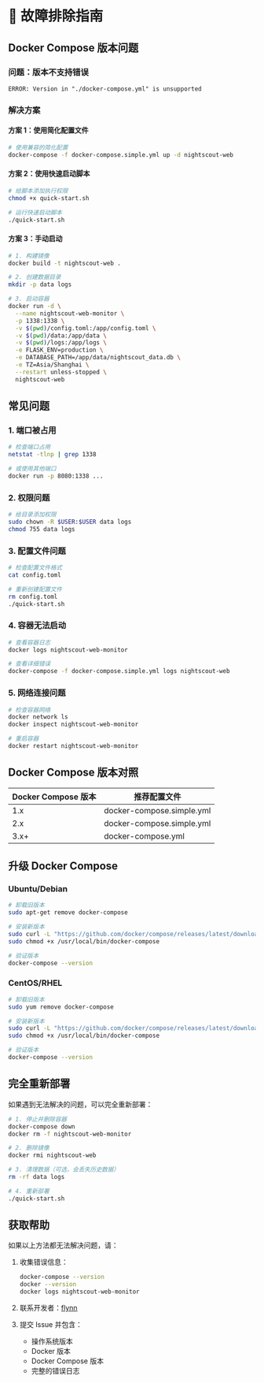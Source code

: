 # 🔧 故障排除指南

## Docker Compose 版本问题

### 问题：版本不支持错误
```
ERROR: Version in "./docker-compose.yml" is unsupported
```

### 解决方案

#### 方案 1：使用简化配置文件
```bash
# 使用兼容的简化配置
docker-compose -f docker-compose.simple.yml up -d nightscout-web
```

#### 方案 2：使用快速启动脚本
```bash
# 给脚本添加执行权限
chmod +x quick-start.sh

# 运行快速启动脚本
./quick-start.sh
```

#### 方案 3：手动启动
```bash
# 1. 构建镜像
docker build -t nightscout-web .

# 2. 创建数据目录
mkdir -p data logs

# 3. 启动容器
docker run -d \
  --name nightscout-web-monitor \
  -p 1338:1338 \
  -v $(pwd)/config.toml:/app/config.toml \
  -v $(pwd)/data:/app/data \
  -v $(pwd)/logs:/app/logs \
  -e FLASK_ENV=production \
  -e DATABASE_PATH=/app/data/nightscout_data.db \
  -e TZ=Asia/Shanghai \
  --restart unless-stopped \
  nightscout-web
```

## 常见问题

### 1. 端口被占用
```bash
# 检查端口占用
netstat -tlnp | grep 1338

# 或使用其他端口
docker run -p 8080:1338 ...
```

### 2. 权限问题
```bash
# 给目录添加权限
sudo chown -R $USER:$USER data logs
chmod 755 data logs
```

### 3. 配置文件问题
```bash
# 检查配置文件格式
cat config.toml

# 重新创建配置文件
rm config.toml
./quick-start.sh
```

### 4. 容器无法启动
```bash
# 查看容器日志
docker logs nightscout-web-monitor

# 查看详细错误
docker-compose -f docker-compose.simple.yml logs nightscout-web
```

### 5. 网络连接问题
```bash
# 检查容器网络
docker network ls
docker inspect nightscout-web-monitor

# 重启容器
docker restart nightscout-web-monitor
```

## Docker Compose 版本对照

| Docker Compose 版本 | 推荐配置文件 |
|---------------------|-------------|
| 1.x | docker-compose.simple.yml |
| 2.x | docker-compose.simple.yml |
| 3.x+ | docker-compose.yml |

## 升级 Docker Compose

### Ubuntu/Debian
```bash
# 卸载旧版本
sudo apt-get remove docker-compose

# 安装新版本
sudo curl -L "https://github.com/docker/compose/releases/latest/download/docker-compose-$(uname -s)-$(uname -m)" -o /usr/local/bin/docker-compose
sudo chmod +x /usr/local/bin/docker-compose

# 验证版本
docker-compose --version
```

### CentOS/RHEL
```bash
# 卸载旧版本
sudo yum remove docker-compose

# 安装新版本
sudo curl -L "https://github.com/docker/compose/releases/latest/download/docker-compose-$(uname -s)-$(uname -m)" -o /usr/local/bin/docker-compose
sudo chmod +x /usr/local/bin/docker-compose

# 验证版本
docker-compose --version
```

## 完全重新部署

如果遇到无法解决的问题，可以完全重新部署：

```bash
# 1. 停止并删除容器
docker-compose down
docker rm -f nightscout-web-monitor

# 2. 删除镜像
docker rmi nightscout-web

# 3. 清理数据（可选，会丢失历史数据）
rm -rf data logs

# 4. 重新部署
./quick-start.sh
```

## 获取帮助

如果以上方法都无法解决问题，请：

1. 收集错误信息：
   ```bash
   docker-compose --version
   docker --version
   docker logs nightscout-web-monitor
   ```

2. 联系开发者：[flynn](https://www.llingfei.com)

3. 提交 Issue 并包含：
   - 操作系统版本
   - Docker 版本
   - Docker Compose 版本
   - 完整的错误日志
